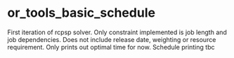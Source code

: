 # or_tools_basic_schedule
First iteration of rcpsp solver. Only constraint implemented is job length and job dependencies. Does not include release date, weighting or resource requirement. Only prints out optimal time for now. Schedule printing tbc
